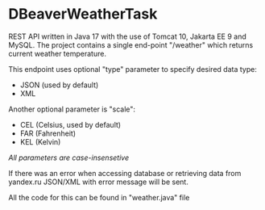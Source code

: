 # DBeaverWeatherTask
REST API written in Java 17 with the use of Tomcat 10, Jakarta EE 9 and MySQL.
The project contains a single end-point "/weather" which returns current weather temperature.

This endpoint uses optional "type" parameter to specify desired data type:
- JSON (used by default)
- XML

Another optional parameter is "scale":
- CEL (Celsius, used by default)
- FAR (Fahrenheit)
- KEL (Kelvin)

*All parameters are case-insensetive*

If there was an error when accessing database or retrieving data from yandex.ru JSON/XML with error message will be sent.

All the code for this can be found in "weather.java" file
